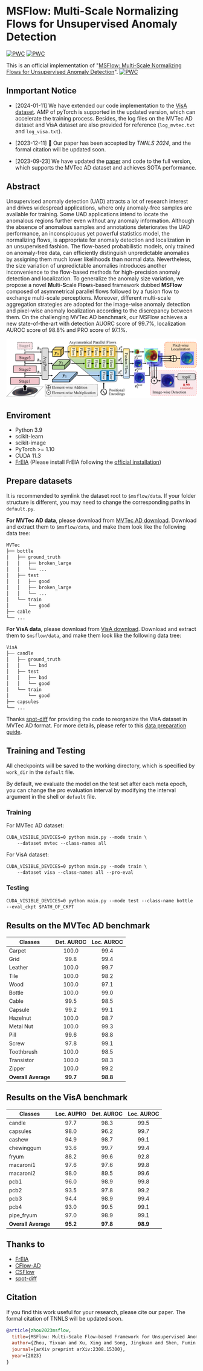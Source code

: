 # MSFlow: Multi-Scale Normalizing Flows for Unsupervised Anomaly Detection

[![PWC](https://img.shields.io/endpoint.svg?url=https://paperswithcode.com/badge/msflow-multi-scale-flow-based-framework-for/anomaly-detection-on-visa)](https://paperswithcode.com/sota/anomaly-detection-on-visa?p=msflow-multi-scale-flow-based-framework-for)
[![PWC](https://img.shields.io/endpoint.svg?url=https://paperswithcode.com/badge/msflow-multi-scale-flow-based-framework-for/anomaly-detection-on-mvtec-ad)](https://paperswithcode.com/sota/anomaly-detection-on-mvtec-ad?p=msflow-multi-scale-flow-based-framework-for)

This is an official implementation of "[MSFlow: Multi-Scale Normalizing Flows for Unsupervised Anomaly Detection](https://arxiv.org/pdf/2308.15300v1.pdf)".
[![PWC](https://img.shields.io/endpoint.svg?url=https://paperswithcode.com/badge/msflow-multi-scale-flow-based-framework-for/anomaly-detection-on-mvtec-ad)](https://paperswithcode.com/sota/anomaly-detection-on-mvtec-ad?p=msflow-multi-scale-flow-based-framework-for)

## Inmportant Notice

- [2024-01-11] We have extended our code implementation to the [VisA dataset](https://amazon-visual-anomaly.s3.us-west-2.amazonaws.com/VisA_20220922.tar). AMP of pyTorch is supported in the updated version, which can accelerate the training process. Besides, the log files on the MVTec AD dataset and VisA dataset are also provided for reference (```log_mvtec.txt``` and ```log_visa.txt```).

- [2023-12-11] 🎉 Our paper has been accepted by *TNNLS 2024*, and the formal citation will be updated soon.

- [2023-09-23] We have updated the [paper](https://arxiv.org/pdf/2308.15300v1.pdf) and code to the full version, which supports the MVTec AD dataset and achieves SOTA performance. 

## Abstract

Unsupervised anomaly detection (UAD) attracts a lot of research interest and drives widespread applications, where only anomaly-free samples are available for training. Some UAD applications intend to locate the anomalous regions further even without any anomaly information. Although the absence of anomalous samples and annotations deteriorates the UAD performance, an inconspicuous yet powerful statistics model, the normalizing flows, is appropriate for anomaly detection and localization in an unsupervised fashion. The flow-based probabilistic models, only trained on anomaly-free data, can efficiently distinguish unpredictable anomalies by assigning them much lower likelihoods than normal data. Nevertheless, the size variation of unpredictable anomalies introduces another inconvenience to the flow-based methods for high-precision anomaly detection and localization. To generalize the anomaly size variation, we propose a novel **M**ulti-**S**cale **Flow**s-based framework dubbed **MSFlow** composed of asymmetrical parallel flows followed by a fusion flow to exchange multi-scale perceptions. Moreover, different multi-scale aggregation strategies are adopted for the image-wise anomaly detection and pixel-wise anomaly localization according to the discrepancy between them. On the challenging MVTec AD benchmark, our MSFlow achieves a new state-of-the-art with detection AUORC score of 99.7%, localization AUROC score of 98.8% and PRO score of 97.1%.

![The framework of MSFlow](./imgs/framework.png)

## Enviroment

- Python 3.9
- scikit-learn
- scikit-image
- PyTorch >= 1.10
- CUDA 11.3
- [FrEIA](https://github.com/VLL-HD/FrEIA) (Please install FrEIA following the [official installation](https://github.com/VLL-HD/FrEIA#table-of-contents))

## Prepare datasets

It is recommended to symlink the dataset root to `$msflow/data`.
If your folder structure is different, you may need to change the corresponding paths in `default.py`.

**For MVTec AD data**, please download from [MVTec AD download](https://www.mvtec.com/company/research/datasets/mvtec-ad). Download and extract them to `$msflow/data`, and make them look like the following data tree:

```shell
MVTec
├── bottle
│   ├── ground_truth
│   │   ├── broken_large
│   │   └── ...
│   ├── test
│   │   ├── good
│   │   ├── broken_large
│   │   └── ...
│   └── train
│       └── good
├── cable
└── ...
```

**For VisA data**, please download from [VisA download](https://amazon-visual-anomaly.s3.us-west-2.amazonaws.com/VisA_20220922.tar). Download and extract them to `$msflow/data`, and make them look like the following data tree:

```shell
VisA
├── candle
│   ├── ground_truth
│   │   └── bad
│   ├── test
│   │   ├── bad
│   │   └── good
│   └── train
│       └── good
├── capsules
└── ...
```

Thanks [spot-diff](https://github.com/amazon-science/spot-diff/tree/main) for providing the code to reorganize the VisA dataset in MVTec AD format. For more details, please refer to this [data preparation guide](https://github.com/amazon-science/spot-diff/tree/main#data-preparation).

## Training and Testing

All checkpoints will be saved to the working directory, which is specified by `work_dir` in the `default` file.

By default, we evaluate the model on the test set after each meta epoch, you can change the pro evaluation interval by modifying the interval argument in the shell or `default` file.

### Training

For MVTec AD dataset:
```shell
CUDA_VISIBLE_DEVICES=0 python main.py --mode train \
    --dataset mvtec --class-names all
```

For VisA dataset:
```shell
CUDA_VISIBLE_DEVICES=0 python main.py --mode train \
    --dataset visa --class-names all --pro-eval
```

### Testing

```shell
CUDA_VISIBLE_DEVICES=0 python main.py --mode test --class-name bottle --eval_ckpt $PATH_OF_CKPT 
```


## Results on the MVTec AD benchmark

| Classes             | Det. AUROC | Loc. AUROC |
| ------------------- | :--------: | :--------: |
| Carpet              |   100.0    |    99.4    |
| Grid                |    99.8    |    99.4    |
| Leather             |   100.0    |    99.7    |
| Tile                |   100.0    |    98.2    |
| Wood                |   100.0    |    97.1    |
| Bottle              |   100.0    |    99.0    |
| Cable               |    99.5    |    98.5    |
| Capsule             |    99.2    |    99.1    |
| Hazelnut            |   100.0    |    98.7    |
| Metal Nut           |   100.0    |    99.3    |
| Pill                |    99.6    |    98.8    |
| Screw               |    97.8    |    99.1    |
| Toothbrush          |   100.0    |    98.5    |
| Transistor          |   100.0    |    98.3    |
| Zipper              |   100.0    |    99.2    |
| **Overall Average** |  **99.7**  |  **98.8**  |

## Results on the VisA benchmark

| Classes             | Loc. AUPRO | Det. AUROC | Loc. AUROC |
| ------------------- | :--------: | :--------: | :--------: |
| candle              |    97.7    |    98.3    |    99.5    |
| capsules            |    98.0    |    96.2    |    99.7    |
| cashew              |    94.9    |    98.7    |    99.1    |
| chewinggum          |    93.6    |    99.7    |    99.4    |
| fryum               |    88.2    |    99.6    |    92.8    |
| macaroni1           |    97.6    |    97.6    |    99.8    |
| macaroni2           |    98.0    |    89.5    |    99.6    |
| pcb1                |    96.0    |    98.9    |    99.8    |
| pcb2                |    93.5    |    97.8    |    99.2    |
| pcb3                |    94.4    |    98.9    |    99.4    |
| pcb4                |    93.0    |    99.5    |    99.1    |
| pipe_fryum          |    97.0    |    98.9    |    99.1    |
| **Overall Average** |  **95.2**  |  **97.8**  |  **98.9**  |

## Thanks to

- [FrEIA](https://github.com/VLL-HD/FrEIA)
- [CFlow-AD](https://github.com/gudovskiy/cflow-ad)
- [CSFlow](https://github.com/marco-rudolph/cs-flow)
- [spot-diff](https://github.com/amazon-science/spot-diff/tree/main)

## Citation

If you find this work useful for your research, please cite our paper. The formal citation of TNNLS will be updated soon.

```bibtex
@article{zhou2023msflow,
  title={MSFlow: Multi-Scale Flow-based Framework for Unsupervised Anomaly Detection},
  author={Zhou, Yixuan and Xu, Xing and Song, Jingkuan and Shen, Fumin and Shen, Heng Tao},
  journal={arXiv preprint arXiv:2308.15300},
  year={2023}
}
```
